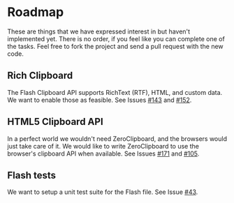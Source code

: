 # Roadmap

These are things that we have expressed interest in but haven't implemented yet. There is no order, if you feel like you can complete one of the tasks. Feel free to fork the project and send a pull request with the new code.

## Rich Clipboard
The Flash Clipboard API supports RichText (RTF), HTML, and custom data. We want to enable those as feasible. See Issues [#143](https://github.com/zeroclipboard/zeroclipboard/issues/143) and [#152](https://github.com/zeroclipboard/zeroclipboard/issues/152).

## HTML5 Clipboard API
In a perfect world we wouldn't need ZeroClipboard, and the browsers would just take care of it. We would like to write ZeroClipboard to use the browser's clipboard API when available. See Issues [#171](https://github.com/zeroclipboard/zeroclipboard/issues/171) and [#105](https://github.com/zeroclipboard/zeroclipboard/issues/105).

## Flash tests
We want to setup a unit test suite for the Flash file. See Issue [#43](https://github.com/zeroclipboard/zeroclipboard/issues/43).

